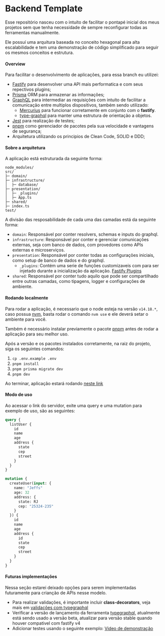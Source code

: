 # Backend Template

Esse repositório nasceu com o intuíto de facilitar o pontapé inicial dos meus projetos sem que tenha necessidade de sempre reconfigurar todas as ferramentas manualmente.

Ele possuí uma arquitura baseada no conceito hexagonal para alta escalabilidade e tem uma demonstração de código simplificado para seguir os mesmos conceitos e estrutura.

#### Overview

Para facilitar o desenvolvimento de aplicações, para essa branch eu utilizei:
- [Fastify](https://www.fastify.io) para desenvolver uma API mais performatica e com seus repectivos plugins;
- [Prisma](https://www.prisma.io) ORM para armazenar as informações;
- [GraphQL](https://graphql.org) para intermediar as requisições com intuíto de facilitar a comunicação entre multiplos dispositivos, também sendo utilizado:
  - [Mercurius](https://mercurius.dev/#/) para funcionar corretamente em conjunto com o **fastify**.
  - [type-graphql](https://typegraphql.com) para manter uma estrutura de orientação a objetos.
- [Jest](https://jestjs.io/) para realização de testes;
- [pnpm](https://pnpm.io/installation) como gerenciador de pacotes pela sua velocidade e vantagens de segurança;
- Arquitetura utilizando os principios de Clean Code, SOLID e DDD;

#### Sobre a arquitetura

A aplicação está estruturada da seguinte forma:

```
node_modules/
src/
├─ domain/
├─ infrastructure/
│  ├─ database/
├─ presentation/
│  ├─ _plugins/
│  ├─ App.ts
├─ shared/
├─ index.ts
test/
```
A divisão das resposabilidade de cada uma das camadas está da seguinte forma:
- `domain`: Responsável por conter resolvers, schemas e inputs do graphql.
- `infrastructure`: Responsável por conter e gerenciar comunicações externas, seja com banco de dados, com provedores como APIs externas e microserviços.
- `presentation`: Responsável por conter todas as configurações iniciais, como setup de banco de dados e do graphql.
  - `_plugins`: Contém uma serie de funções customizaveis com para ser injetado durante a inicialização da aplicação. [Fastify Plugins](https://www.fastify.io/docs/latest/Reference/Plugins/)
- `shared`: Responsável por conter tudo aquilo que pode ser compartilhado entre outras camadas, como tipagens, logger e configurações de ambiente.

#### Rodando localmente

Para rodar a aplicação, é necessario que o node esteja na versão `v14.18.*`, caso possua [nvm](https://github.com/nvm-sh/nvm), basta rodar o comando `nvm use` e ele deverá setar o ambiente para você.

Também é necessário instalar previamente o pacote [pnpm](https://pnpm.io/installation) antes de rodar a aplicação para seu melhor uso.

Após a versão e os pacotes instalados corretamente, na raiz do projeto, siga os seguintes comandos:
1. `cp .env.example .env`
2. `pnpm install`
3. `pnpm prisma migrate dev`
4. `pnpm dev`

Ao terminar, aplicação estará rodando [neste link](http://localhost:3333/graphiql)

#### Modo de uso

Ao acessar o link do servidor, exite uma query e uma mutation para exemplo de uso, são as seguintes:

```graphql
query {
  listUser {
    id
    name
    age
    address {
      state
      cep
      street
    }
  }
}
```

```graphql
mutation {
  createUser(input: {
    name: "Jeffs"
    age: 32
    address: {
      state: RJ
      cep: "25324-235"
    }
  }) {
    id
    name
    age
    address {
      id
      state
      cep
      street
    }
  }
}
```


#### Futuras implementações

Nessa seção estarei deixado opções para serem implementadas futuramente para crianção de APIs nesse modelo.

- Para realizar validações, é importante incluir **class-decorators**, veja mais em [validações com typegraphql](https://typegraphql.com/docs/validation.html)
- Verificar a versão de lançamento da ferramenta [typegraphql](https://www.npmjs.com/package/type-graphql), atualmente está sendo usado a versão beta, atualizar para versão stable quando houver compativel com fastify v4
- Adicionar testes usando o seguinte exemplo: [Video de demonstração](https://www.youtube.com/watch?v=zR8jKR9hnFA)

